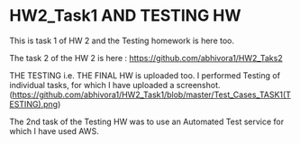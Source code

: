 # HW2_Task1 AND TESTING HW
This is task 1 of HW 2 and the Testing homework is here too.

The task 2 of the HW 2 is here : https://github.com/abhivora1/HW2_Taks2

THE TESTING i.e. THE FINAL HW is uploaded too. I performed Testing of individual tasks,
for which I have uploaded a screenshot. (https://github.com/abhivora1/HW2_Task1/blob/master/Test_Cases_TASK1(TESTING).png) 

The 2nd task of the Testing HW was to use an Automated Test service for which I have used AWS.
